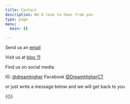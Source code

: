 ```yaml
---
title: Contact
description: We'd love to hear from you
type: page
menu:
  main: {}

---
```



Send us an [email](mailto:dreamhigherct@gmail.com)  

Visit us at [bloc 11](https://bloc11.co.za/)  

Find us on social media  

IG: [@dreamhigher](https://www.instagram.com/dreamhigher/)
Facebook [@DreamHigherCT](https://www.facebook.com/DreamHigherCT/)

or just write a message below and we will get back to you

{{<form-contact>}}
